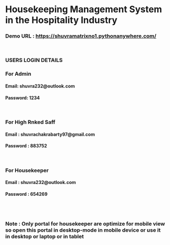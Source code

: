 #  Housekeeping Management System in the Hospitality Industry
 <h3>Demo URL : <a href="https://shuvramatrixno1.pythonanywhere.com/">https://shuvramatrixno1.pythonanywhere.com/ </a></h3>
<br>
<h3>USERS LOGIN DETAILS</h3>
<h3>For Admin </h3>
<h4>Email: shuvra232@outlook.com </h4>
<h4>Password: 1234 </h4>
<br>
<h3>For High Rnked  Saff</h3>
 <h4>Email : shuvrachakrabarty97@gmail.com </h4>
 <h4>Password : 883752 </h4>
 <br>
 <h3>For Housekeeper</h3>
 <h4>Email : shuvra232@outlook.com </h4>
 <h4>Password : 654269 </h4>
 <br>
 <br>
 <h3>Note : Only portal for housekeeper are optimize for mobile view so open this portal in desktop-mode in mobile device or use it in desktop or laptop or in tablet </h3>
 
